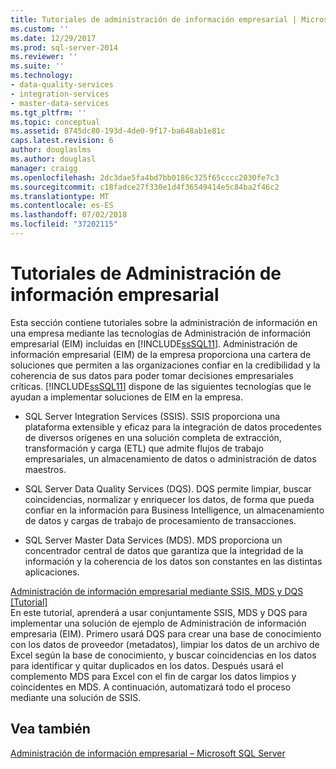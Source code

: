 ```yaml
---
title: Tutoriales de administración de información empresarial | Microsoft Docs
ms.custom: ''
ms.date: 12/29/2017
ms.prod: sql-server-2014
ms.reviewer: ''
ms.suite: ''
ms.technology:
- data-quality-services
- integration-services
- master-data-services
ms.tgt_pltfrm: ''
ms.topic: conceptual
ms.assetid: 8745dc80-193d-4de0-9f17-ba648ab1e81c
caps.latest.revision: 6
author: douglaslms
ms.author: douglasl
manager: craigg
ms.openlocfilehash: 2dc3dae5fa4bd7bb0186c325f65cccc2030fe7c3
ms.sourcegitcommit: c18fadce27f330e1d4f36549414e5c84ba2f46c2
ms.translationtype: MT
ms.contentlocale: es-ES
ms.lasthandoff: 07/02/2018
ms.locfileid: "37202115"
---
```

# <a name="enterprise-information-management-tutorials"></a>Tutoriales de Administración de información empresarial
  Esta sección contiene tutoriales sobre la administración de información en una empresa mediante las tecnologías de Administración de información empresarial (EIM) incluidas en [!INCLUDE[ssSQL11](../includes/sssql11-md.md)]. Administración de información empresarial (EIM) de la empresa proporciona una cartera de soluciones que permiten a las organizaciones confiar en la credibilidad y la coherencia de sus datos para poder tomar decisiones empresariales críticas. [!INCLUDE[ssSQL11](../includes/sssql11-md.md)] dispone de las siguientes tecnologías que le ayudan a implementar soluciones de EIM en la empresa.  
  
-   SQL Server Integration Services (SSIS). SSIS proporciona una plataforma extensible y eficaz para la integración de datos procedentes de diversos orígenes en una solución completa de extracción, transformación y carga (ETL) que admite flujos de trabajo empresariales, un almacenamiento de datos o administración de datos maestros.  
  
-   SQL Server Data Quality Services (DQS). DQS permite limpiar, buscar coincidencias, normalizar y enriquecer los datos, de forma que pueda confiar en la información para Business Intelligence, un almacenamiento de datos y cargas de trabajo de procesamiento de transacciones.  
  
-   SQL Server Master Data Services (MDS). MDS proporciona un concentrador central de datos que garantiza que la integridad de la información y la coherencia de los datos son constantes en las distintas aplicaciones.  
  
 [Administración de información empresarial mediante SSIS, MDS y DQS &#91;Tutorial&#93;](../../2014/tutorials/enterprise-information-management-using-ssis-mds-and-dqs-together-[tutorial].md)  
 En este tutorial, aprenderá a usar conjuntamente SSIS, MDS y DQS para implementar una solución de ejemplo de Administración de información empresaria (EIM). Primero usará DQS para crear una base de conocimiento con los datos de proveedor (metadatos), limpiar los datos de un archivo de Excel según la base de conocimiento, y buscar coincidencias en los datos para identificar y quitar duplicados en los datos. Después usará el complemento MDS para Excel con el fin de cargar los datos limpios y coincidentes en MDS. A continuación, automatizará todo el proceso mediante una solución de SSIS.  
  
## <a name="see-also"></a>Vea también  
 [Administración de información empresarial – Microsoft SQL Server](http://go.microsoft.com/fwlink/?LinkId=270871)  
  
  
